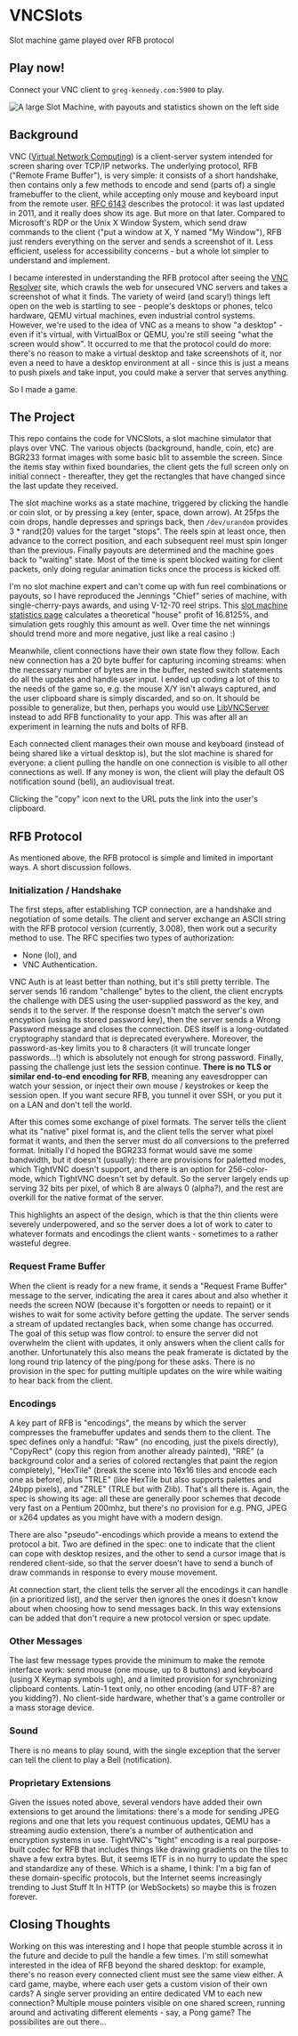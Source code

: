 # VNCSlots
Slot machine game played over RFB protocol

## Play now!
Connect your VNC client to `greg-kennedy.com:5900` to play.

![A large Slot Machine, with payouts and statistics shown on the left side](VNCSlots.png)

## Background
VNC ([Virtual Network Computing](https://en.wikipedia.org/wiki/Virtual_Network_Computing)) is a client-server system intended for screen sharing over TCP/IP networks.  The underlying protocol, RFB ("Remote Frame Buffer"), is very simple: it consists of a short handshake, then contains only a few methods to encode and send (parts of) a single framebuffer to the client, while accepting only mouse and keyboard input from the remote user.  [RFC 6143](https://datatracker.ietf.org/doc/html/rfc6143) describes the protocol: it was last updated in 2011, and it really does show its age.  But more on that later.  Compared to Microsoft's RDP or the Unix X Window System, which send draw commands to the client ("put a window at X, Y named "My Window"), RFB just renders everything on the server and sends a screenshot of it.  Less efficient, useless for accessibility concerns - but a whole lot simpler to understand and implement.

I became interested in understanding the RFB protocol after seeing the [VNC Resolver](https://computernewb.com/vncresolver/) site, which crawls the web for unsecured VNC servers and takes a screenshot of what it finds.  The variety of weird (and scary!) things left open on the web is startling to see - people's desktops or phones, telco hardware, QEMU virtual machines, even industrial control systems.  However, we're used to the idea of VNC as a means to show "a desktop" - even if it's virtual, with VirtualBox or QEMU, you're still seeing "what the screen would show".  It occurred to me that the protocol could do more: there's no reason to make a virtual desktop and take screenshots of it, nor even a need to have a desktop environment at all - since this is just a means to push pixels and take input, you could make a server that serves anything.

So I made a game.

## The Project
This repo contains the code for VNCSlots, a slot machine simulator that plays over VNC.  The various objects (background, handle, coin, etc) are BGR233 format images with some basic blit to assemble the screen.  Since the items stay within fixed boundaries, the client gets the full screen only on initial connect - thereafter, they get the rectangles that have changed since the last update they received.

The slot machine works as a state machine, triggered by clicking the handle or coin slot, or by pressing a key (enter, space, down arrow).  At 25fps the coin drops, handle depresses and springs back, then `/dev/urandom` provides 3 * rand(20) values for the target "stops".  The reels spin at least once, then advance to the correct position, and each subsequent reel must spin longer than the previous.  Finally payouts are determined and the machine goes back to "waiting" state.  Most of the time is spent blocked waiting for client packets, only doing regular animation ticks once the process is kicked off.

I'm no slot machine expert and can't come up with fun reel combinations or payouts, so I have reproduced the Jennings "Chief" series of machine, with single-cherry-pays awards, and using V-12-70 reel strips.  This [slot machine statistics page](http://www.quadibloc.com/math/sloint.htm) calculates a theoretical "house" profit of 16.8125%, and simulation gets roughly this amount as well.  Over time the net winnings should trend more and more negative, just like a real casino :)

Meanwhile, client connections have their own state flow they follow.  Each new connection has a 20 byte buffer for capturing incoming streams: when the necessary number of bytes are in the buffer, nested switch statements do all the updates and handle user input.  I ended up coding a lot of this to the needs of the game so, e.g. the mouse X/Y isn't always captured, and the user clipboard share is simply discarded, and so on.  It should be possible to generalize, but then, perhaps you would use [LibVNCServer](https://github.com/LibVNC/libvncserver) instead to add RFB functionality to your app.  This was after all an experiment in learning the nuts and bolts of RFB.

Each connected client manages their own mouse and keyboard (instead of being shared like a virtual desktop is), but the slot machine is shared for everyone: a client pulling the handle on one connection is visible to all other connections as well.  If any money is won, the client will play the default OS notification sound (bell), an audiovisual treat.

Clicking the "copy" icon next to the URL puts the link into the user's clipboard.

## RFB Protocol
As mentioned above, the RFB protocol is simple and limited in important ways.  A short discussion follows.

### Initialization / Handshake
The first steps, after establishing TCP connection, are a handshake and negotiation of some details.  The client and server exchange an ASCII string with the RFB protocol version (currently, 3.008), then work out a security method to use.  The RFC specifies two types of authorization:
* None (lol), and
* VNC Authentication.

VNC Auth is at least better than nothing, but it's still pretty terrible.  The server sends 16 random "challenge" bytes to the client, the client encrypts the challenge with DES using the user-supplied password as the key, and sends it to the server.  If the response doesn't match the server's own encyption (using its stored password key), then the server sends a Wrong Password message and closes the connection.  DES itself is a long-outdated cryptography standard that is deprecated everywhere.  Moreover, the password-as-key limits you to 8 characters (it will truncate longer passwords...!) which is absolutely not enough for strong password.  Finally, passing the challenge just lets the session continue.  **There is no TLS or similar end-to-end encoding for RFB**, meaning any eavesdropper can watch your session, or inject their own mouse / keystrokes or keep the session open.  If you want secure RFB, you tunnel it over SSH, or you put it on a LAN and don't tell the world.

After this comes some exchange of pixel formats.  The server tells the client what its "native" pixel format is, and the client tells the server what pixel format it wants, and then the server must do all conversions to the preferred format.  Initially I'd hoped the BGR233 format would save me some bandwidth, but it doesn't (usually): there are provisions for paletted modes, which TightVNC doesn't support, and there is an option for 256-color-mode, which TightVNC doesn't set by default.  So the server largely ends up serving 32 bits per pixel, of which 8 are always 0 (alpha?), and the rest are overkill for the native format of the server.

This highlights an aspect of the design, which is that the thin clients were severely underpowered, and so the server does a lot of work to cater to whatever formats and encodings the client wants - sometimes to a rather wasteful degree.

### Request Frame Buffer
When the client is ready for a new frame, it sends a "Request Frame Buffer" message to the server, indicating the area it cares about and also whether it needs the screen NOW (because it's forgotten or needs to repaint) or it wishes to wait for some activity before getting the update.  The server sends a stream of updated rectangles back, when some change has occurred.  The goal of this setup was flow control: to ensure the server did not overwhelm the client with updates, it only answers when the client calls for another.  Unfortunately this also means the peak framerate is dictated by the long round trip latency of the ping/pong for these asks.  There is no provision in the spec for putting multiple updates on the wire while waiting to hear back from the client.

### Encodings
A key part of RFB is "encodings", the means by which the server compresses the framebuffer updates and sends them to the client.  The spec defines only a handful: "Raw" (no encoding, just the pixels directly), "CopyRect" (copy this region from another already painted), "RRE" (a background color and a series of colored rectangles that paint the region completely), "HexTile" (break the scene into 16x16 tiles and encode each one as before), plus "TRLE" (like HexTile but also supports palettes and 24bpp pixels), and "ZRLE" (TRLE but with Zlib).  That's all there is.  Again, the spec is showing its age: all these are generally poor schemes that decode very fast on a Pentium 200mhz, but there's no provision for e.g. PNG, JPEG or x264 updates as you might have with a modern design.

There are also "pseudo"-encodings which provide a means to extend the protocol a bit.  Two are defined in the spec: one to indicate that the client can cope with desktop resizes, and the other to send a cursor image that is rendered client-side, so that the server doesn't have to send a bunch of draw commands in response to every mouse movement.

At connection start, the client tells the server all the encodings it can handle (in a prioritized list), and the server then ignores the ones it doesn't know about when choosing how to send messages back.  In this way extensions can be added that don't require a new protocol version or spec update.

### Other Messages
The last few message types provide the minimum to make the remote interface work: send mouse (one mouse, up to 8 buttons) and keyboard (using X Keymap symbols ugh), and a limited provision for synchronizing clipboard contents.  Latin-1 text only, no other encoding (and UTF-8?  are you kidding?).  No client-side hardware, whether that's a game controller or a mass storage device.

### Sound
There is no means to play sound, with the single exception that the server can tell the client to play a Bell (notification).

### Proprietary Extensions
Given the issues noted above, several vendors have added their own extensions to get around the limitations: there's a mode for sending JPEG regions and one that lets you request continuous updates, QEMU has a streaming audio extension, there's a number of authentication and encryption systems in use.  TightVNC's "tight" encoding is a real purpose-built codec for RFB that includes things like drawing gradients on the tiles to shave a few extra bytes.  But, it seems IETF is in no hurry to update the spec and standardize any of these.  Which is a shame, I think: I'm a big fan of these domain-specific protocols, but the Internet seems increasingly trending to Just Stuff It In HTTP (or WebSockets) so maybe this is frozen forever.

## Closing Thoughts
Working on this was interesting and I hope that people stumble across it in the future and decide to pull the handle a few times.  I'm still somewhat interested in the idea of RFB beyond the shared desktop: for example, there's no reason every connected client must see the same view either.  A card game, maybe, where each user gets a custom vision of their own cards?  A single server providing an entire dedicated VM to each new connection?  Multiple mouse pointers visible on one shared screen, running around and activating different elements - say, a Pong game?  The possibilites are out there...
